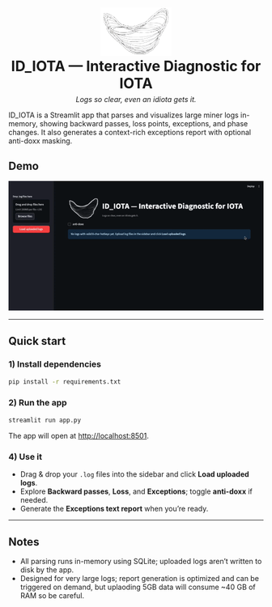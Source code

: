 <div align="center">
  <img src="assets/logo.png" alt="ID_IOTA logo" width="140">
  <div>
    <h1 style="margin:0;">ID_IOTA — Interactive Diagnostic for IOTA</h1>
    <p style="margin:6px 0 0 0;"><em>Logs so clear, even an idiota gets it.</em></p>
  </div>
</div>



ID\_IOTA is a Streamlit app that parses and visualizes large miner logs in-memory, showing backward passes, loss points, exceptions, and phase changes. It also generates a context-rich exceptions report with optional anti-doxx masking.

## Demo

![Demo](assets/output.gif)

---

## Quick start

### 1) Install dependencies

```bash
pip install -r requirements.txt
```

### 2) Run the app

```bash
streamlit run app.py
```

The app will open at [http://localhost:8501](http://localhost:8501).

### 4) Use it

* Drag & drop your `.log` files into the sidebar and click **Load uploaded logs**.
* Explore **Backward passes**, **Loss**, and **Exceptions**; toggle **anti-doxx** if needed.
* Generate the **Exceptions text report** when you’re ready.

---

## Notes

* All parsing runs in-memory using SQLite; uploaded logs aren’t written to disk by the app.
* Designed for very large logs; report generation is optimized and can be triggered on demand, but uplaoding 5GB data will consume ~40 GB of RAM so be careful.
